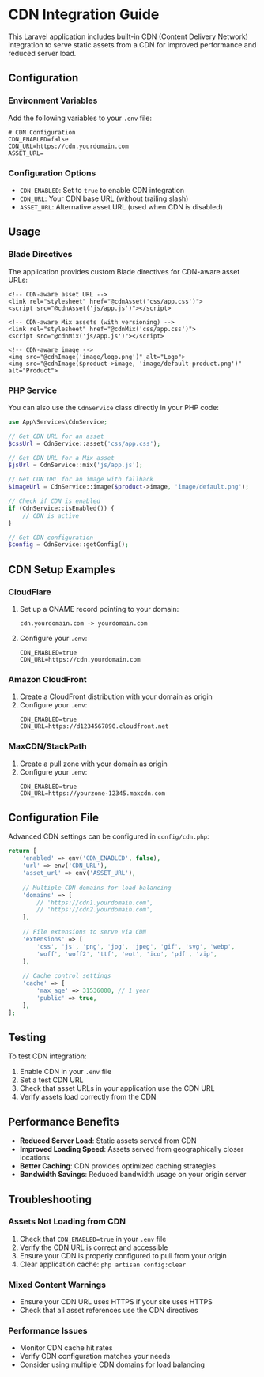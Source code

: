 # CDN Integration Guide

This Laravel application includes built-in CDN (Content Delivery Network) integration to serve static assets from a CDN for improved performance and reduced server load.

## Configuration

### Environment Variables

Add the following variables to your `.env` file:

```env
# CDN Configuration
CDN_ENABLED=false
CDN_URL=https://cdn.yourdomain.com
ASSET_URL=
```

### Configuration Options

- `CDN_ENABLED`: Set to `true` to enable CDN integration
- `CDN_URL`: Your CDN base URL (without trailing slash)
- `ASSET_URL`: Alternative asset URL (used when CDN is disabled)

## Usage

### Blade Directives

The application provides custom Blade directives for CDN-aware asset URLs:

```blade
<!-- CDN-aware asset URL -->
<link rel="stylesheet" href="@cdnAsset('css/app.css')">
<script src="@cdnAsset('js/app.js')"></script>

<!-- CDN-aware Mix assets (with versioning) -->
<link rel="stylesheet" href="@cdnMix('css/app.css')">
<script src="@cdnMix('js/app.js')"></script>

<!-- CDN-aware image -->
<img src="@cdnImage('image/logo.png')" alt="Logo">
<img src="@cdnImage($product->image, 'image/default-product.png')" alt="Product">
```

### PHP Service

You can also use the `CdnService` class directly in your PHP code:

```php
use App\Services\CdnService;

// Get CDN URL for an asset
$cssUrl = CdnService::asset('css/app.css');

// Get CDN URL for a Mix asset
$jsUrl = CdnService::mix('js/app.js');

// Get CDN URL for an image with fallback
$imageUrl = CdnService::image($product->image, 'image/default.png');

// Check if CDN is enabled
if (CdnService::isEnabled()) {
    // CDN is active
}

// Get CDN configuration
$config = CdnService::getConfig();
```

## CDN Setup Examples

### CloudFlare

1. Set up a CNAME record pointing to your domain:
   ```
   cdn.yourdomain.com -> yourdomain.com
   ```

2. Configure your `.env`:
   ```env
   CDN_ENABLED=true
   CDN_URL=https://cdn.yourdomain.com
   ```

### Amazon CloudFront

1. Create a CloudFront distribution with your domain as origin
2. Configure your `.env`:
   ```env
   CDN_ENABLED=true
   CDN_URL=https://d1234567890.cloudfront.net
   ```

### MaxCDN/StackPath

1. Create a pull zone with your domain as origin
2. Configure your `.env`:
   ```env
   CDN_ENABLED=true
   CDN_URL=https://yourzone-12345.maxcdn.com
   ```

## Configuration File

Advanced CDN settings can be configured in `config/cdn.php`:

```php
return [
    'enabled' => env('CDN_ENABLED', false),
    'url' => env('CDN_URL'),
    'asset_url' => env('ASSET_URL'),
    
    // Multiple CDN domains for load balancing
    'domains' => [
        // 'https://cdn1.yourdomain.com',
        // 'https://cdn2.yourdomain.com',
    ],
    
    // File extensions to serve via CDN
    'extensions' => [
        'css', 'js', 'png', 'jpg', 'jpeg', 'gif', 'svg', 'webp',
        'woff', 'woff2', 'ttf', 'eot', 'ico', 'pdf', 'zip',
    ],
    
    // Cache control settings
    'cache' => [
        'max_age' => 31536000, // 1 year
        'public' => true,
    ],
];
```

## Testing

To test CDN integration:

1. Enable CDN in your `.env` file
2. Set a test CDN URL
3. Check that asset URLs in your application use the CDN URL
4. Verify assets load correctly from the CDN

## Performance Benefits

- **Reduced Server Load**: Static assets served from CDN
- **Improved Loading Speed**: Assets served from geographically closer locations
- **Better Caching**: CDN provides optimized caching strategies
- **Bandwidth Savings**: Reduced bandwidth usage on your origin server

## Troubleshooting

### Assets Not Loading from CDN

1. Check that `CDN_ENABLED=true` in your `.env` file
2. Verify the CDN URL is correct and accessible
3. Ensure your CDN is properly configured to pull from your origin
4. Clear application cache: `php artisan config:clear`

### Mixed Content Warnings

- Ensure your CDN URL uses HTTPS if your site uses HTTPS
- Check that all asset references use the CDN directives

### Performance Issues

- Monitor CDN cache hit rates
- Verify CDN configuration matches your needs
- Consider using multiple CDN domains for load balancing